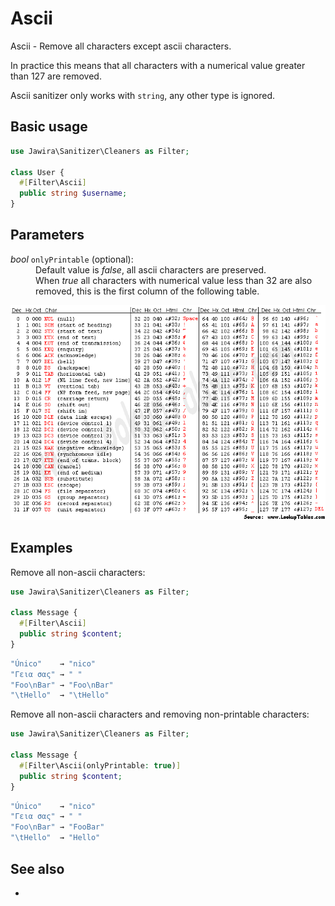 # Ascii

Ascii - Remove all characters except ascii characters.

In practice this means that all characters with a numerical value greater than 127 are removed.

Ascii sanitizer only works with `string`, any other type is ignored.

## Basic usage

```php
use Jawira\Sanitizer\Cleaners as Filter;

class User {
  #[Filter\Ascii]
  public string $username;
}
```

## Parameters

<dl>
<dt><em>bool</em> <code>onlyPrintable</code> (optional):</dt>
<dd>
Default value is <em>false</em>, all ascii characters are preserved.<br>
When <em>true</em> all characters with numerical value less than 32 are
also removed, this is the first column of the following table.
</dd>
</dl>

![Ascii table](asciifull.gif)

## Examples

Remove all non-ascii characters:

```php
use Jawira\Sanitizer\Cleaners as Filter;

class Message {
  #[Filter\Ascii]
  public string $content;
}
```

```php
"Único"    → "nico"
"Γεια σας" → " "
"Foo\nBar" → "Foo\nBar"
"\tHello"  → "\tHello"
```

Remove all non-ascii characters and removing non-printable characters:

```php
use Jawira\Sanitizer\Cleaners as Filter;

class Message {
  #[Filter\Ascii(onlyPrintable: true)]
  public string $content;
}
```

```php
"Único"    → "nico"
"Γεια σας" → " "
"Foo\nBar" → "FooBar"
"\tHello"  → "Hello"
```
## See also

-
